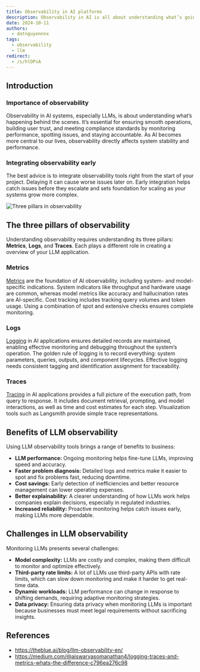 ```yaml
---
title: Observability in AI platforms
description: Observability in AI is all about understanding what’s going on inside complex systems. It gives you the tools - logs, metrics, and traces - to monitor, troubleshoot, and optimize how AI models and services run.
date: 2024-10-11
authors:
  - datnguyennnx
tags:
  - observability
  - llm
redirect:
  - /s/hlDPsA
---
```


## Introduction

### Importance of observability

Observability in AI systems, especially LLMs, is about understanding what’s happening behind the scenes. It’s essential for ensuring smooth operations, building user trust, and meeting compliance standards by monitoring performance, spotting issues, and staying accountable. As AI becomes more central to our lives, observability directly affects system stability and performance.

### Integrating observability early

The best advice is to integrate observability tools right from the start of your project. Delaying it can cause worse issues later on. Early integration helps catch issues before they escalate and sets foundation for scaling as your systems grow more complex.

![Three pillars in observability](assets/observability-circle.webp)

## The three pillars of observability

Understanding observability requires understanding its three pillars: **Metrics**, **Logs**, and **Traces**. Each plays a different role in creating a overview of your LLM application.

### Metrics

[Metrics](metric-pillar.md) are the foundation of AI observability, including system- and model-specific indications. System indicators like throughput and hardware usage are common, whereas model metrics like accuracy and hallucination rates are AI-specific. Cost tracking includes tracking query volumes and token usage. Using a combination of spot and extensive checks ensures complete monitoring.

### Logs

[Logging](logs-pillar.md) in AI applications ensures detailed records are maintained, enabling effective monitoring and debugging throughout the system’s operation. The golden rule of logging is to record everything: system parameters, queries, outputs, and component lifecycles. Effective logging needs consistent tagging and identification assignment for traceability.

### Traces

[Tracing](trace-pillar.md) in AI applications provides a full picture of the execution path, from query to response. It includes document retrieval, prompting, and model interactions, as well as time and cost estimates for each step. Visualization tools such as Langsmith provide simple trace representations.

## Benefits of LLM observability

Using LLM observability tools brings a range of benefits to business:

- **LLM performance:** Ongoing monitoring helps fine-tune LLMs, improving speed and accuracy.
- **Faster problem diagnosis:** Detailed logs and metrics make it easier to spot and fix problems fast, reducing downtime.
- **Cost savings:** Early detection of inefficiencies and better resource management can lower operating expenses.
- **Better explainability:** A clearer understanding of how LLMs work helps companies explain decisions, especially in regulated industries.
- **Increased reliability:** Proactive monitoring helps catch issues early, making LLMs more dependable.

## Challenges in LLM observability

Monitoring LLMs presents several challenges:

- **Model complexity:** LLMs are costly and complex, making them difficult to monitor and optimize effectively.
- **Third-party rate limits:** A lot of LLMs use third-party APIs with rate limits, which can slow down monitoring and make it harder to get real-time data.
- **Dynamic workloads:** LLM performance can change in response to shifting demands, requiring adaptive monitoring strategies.
- **Data privacy:** Ensuring data privacy when monitoring LLMs is important because businesses must meet legal requirements without sacrificing insights.

## References

- https://theblue.ai/blog/llm-observability-en/
- https://medium.com/@aiswaryasomanathan4/logging-traces-and-metrics-whats-the-difference-c796ea276c98
